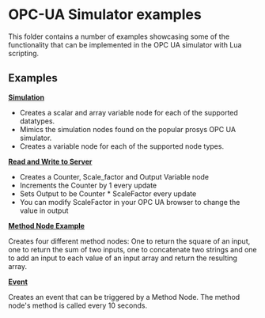 # OPC-UA Simulator examples

This folder contains a number of examples showcasing some of the functionality that can be implemented in the OPC UA simulator with Lua scripting.

## Examples

[**Simulation**](simulation.lua) 

- Creates a scalar and array variable node for each of the supported datatypes.
- Mimics the simulation nodes found on the popular prosys OPC UA simulator.
- Creates a variable node for each of the supported node types. 

[**Read and Write to Server**](readwrite.lua)

- Creates a Counter, Scale_factor and Output Variable node
- Increments the Counter by 1 every update
- Sets Output to be Counter * ScaleFactor every update
- You can modify ScaleFactor in your OPC UA browser to change the value in output

[**Method Node Example**](methodnodes.lua) 

Creates four different method nodes: One to return the square of an input, one to return the sum of two inputs, one to concatenate two strings and one to add an input to each value of an input array and return the resulting array.

[**Event**](event.lua) 

Creates an event that can be triggered by a Method Node. The method node's method is called every 10 seconds.

